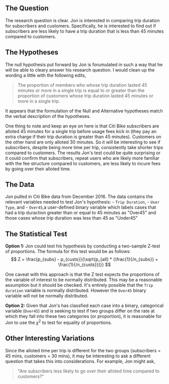 ## The Question

The research question is clear.
Jon is interested in comparing trip duration for subscribers and customers. Specifically, he is interested to find out if subscribers are less likely to have a trip duration that is less than 45 minutes compared to customers. 


## The Hypotheses

The null hypothesis put forward by Jon is forumulated in such a way that he will be able to cleary answer his research question. I would clean up the wording a little with the following edits,
	
> The proportion of members who whose trip duration lasted 45 minutes or more in a single trip is equal to or greater than the proportion of customers whose trip duration lasted 45 minutes or more in a single trip.

It appears that the formulation of the Null and Alternative hypotheses match the verbal description of the hypotheses.

One thing to note and keep an eye on here is that Citi Bike subscribers are alloted 45 minutes for a single trip before usage fees kick in (they pay an extra charge if their trip duration is greater than 45 minutes).
Customers on the other hand are only alloted 30 minutes. So it will be interesting to see if subscribers, despite being more time per trip, consistently take shorter trips compared to customers. The results Jon's test could be quite surprising or it could confirm that subscribers, repeat users who are likely more familiar with the fee structure compared to customers, are less likely to incure fees by going over their alloted time.


## The Data

Jon pulled in Citi Bike data from December 2016. The data contains the relevant variables needed to test Jon's hypothesis:
	- `Trip Duration`,
	- `User Type`, and
	- `Over45`,a user-defined binary variable which labels cases that had a trip duraction greater than or equal to 45 minutes as "Over45" and those 	cases whose trip duration was less than 45 as "Under45"



## The Statistical Test

__Option 1:__
Jon could test his hypothesis by conducting a two-sample Z-test of proportions. The formula for this test would be as follows:
$$ Z = \frac{p_{subs} - p_{custs}}{\sqrt{p_{all} * (\frac{1}{/n_{subs}} + \frac{1}{/n_{custs}})}} $$

One caveat with this approach is that the Z test expects the proportions of the variable of interest to be normally distributed. This may be a reasonable assumption but it should be checked. It's entirely possible that the `Trip duration` variable is normally distributed. However the `Over45` binary variable will not be normally distributed.

__Option 2:__
Given that Jon's has classfied each case into a binary, categorical variable (`Over45`) and is seeking to test if two groups differ on the rate at which they fall into these two categories (or proportion), it is reasonable for Jon to use the $\chi^2$ to test for equality of proportions.


## Other Interesting Variations

Since the alloted time per trip is different for the two groups (subscribers = 45 mins, customers = 30 mins), it may be interesting to ask a different question that takes this into considerations. For example, Jon might ask,
> "Are subscribers less likely to go over their alloted time compared to customers?"

